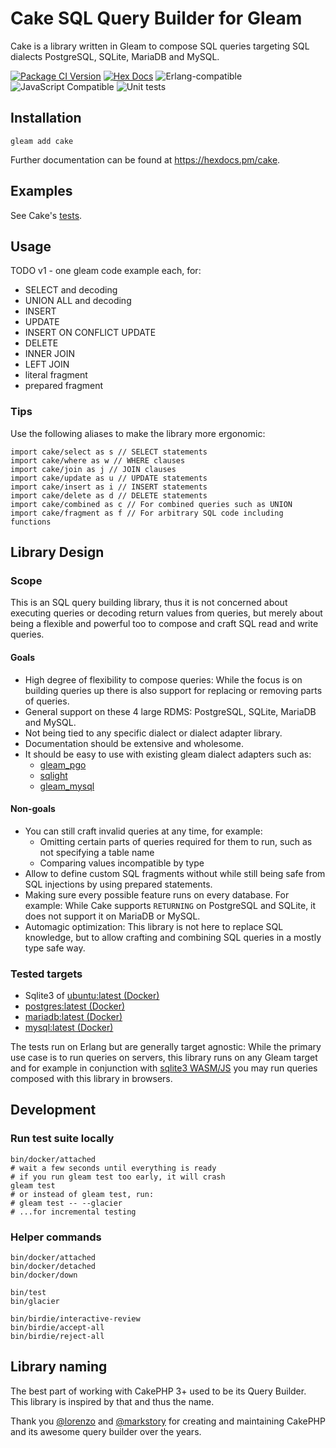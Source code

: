 # Cake SQL Query Builder for Gleam

Cake is a library written in Gleam to compose SQL queries targeting SQL dialects PostgreSQL, SQLite, MariaDB and MySQL.

[![Package
<a href="https://github.com/inoas/gleam-cake/releases"><img src="https://img.shields.io/github/release/inoas/gleam-cake" alt="GitHub release"></a>
<a href="https://discord.gg/Fm8Pwmy"><img src="https://img.shields.io/discord/768594524158427167?color=blue" alt="Discord chat"></a>
![CI](https://github.com/inoas/gleam-cake/workflows/test/badge.svg?branch=main)
Version](https://img.shields.io/hexpm/v/cake)](https://hex.pm/packages/cake)
[![Hex Docs](https://img.shields.io/badge/hex-docs-ffaff3)](https://hexdocs.pm/cake/)
![Erlang-compatible](https://img.shields.io/badge/target-erlang-b83998)
![JavaScript Compatible](https://img.shields.io/badge/target-javascript-f3e155)
![Unit tests](https://github.com/github/docs/actions/workflows/test.yml/badge.svg)

## Installation

```shell
gleam add cake
```

Further documentation can be found at <https://hexdocs.pm/cake>.

## Examples

See Cake's [tests](https://github.com/inoas/gleam-cake/tree/main/test/cake_test).

## Usage

TODO v1 - one gleam code example each, for:

- SELECT and decoding
- UNION ALL and decoding
- INSERT
- UPDATE
- INSERT ON CONFLICT UPDATE
- DELETE
- INNER JOIN
- LEFT JOIN
- literal fragment
- prepared fragment

### Tips

Use the following aliases to make the library more ergonomic:

```gleam
import cake/select as s // SELECT statements
import cake/where as w // WHERE clauses
import cake/join as j // JOIN clauses
import cake/update as u // UPDATE statements
import cake/insert as i // INSERT statements
import cake/delete as d // DELETE statements
import cake/combined as c // For combined queries such as UNION
import cake/fragment as f // For arbitrary SQL code including functions
```

## Library Design

### Scope

This is an SQL query building library, thus it is not concerned about executing queries or decoding return values from queries, but merely about being a flexible and powerful too to compose and craft SQL read and write queries.

#### Goals

- High degree of flexibility to compose queries:
  While the focus is on building queries up there is also support for replacing
  or removing parts of queries.
- General support on these 4 large RDMS: PostgreSQL, SQLite, MariaDB and MySQL.
- Not being tied to any specific dialect or dialect adapter library.
- Documentation should be extensive and wholesome.
- It should be easy to use with existing gleam dialect adapters such as:
  - [gleam_pgo](https://hex.pm/packages/gleam_pgo)
  - [sqlight](https://hex.pm/packages/sqlight)
  - [gleam_mysql](https://hex.pm/packages/gmysql)

#### Non-goals

- You can still craft invalid queries at any time, for example:
  - Omitting certain parts of queries required for them to run, such as
    not specifying a table name
  - Comparing values incompatible by type
- Allow to define custom SQL fragments without while still being safe
  from SQL injections by using prepared statements.
- Making sure every possible feature runs on every database.
  For example: While Cake supports `RETURNING` on PostgreSQL and SQLite,
  it does not support it on MariaDB or MySQL.
- Automagic optimization: This library is not here to replace SQL knowledge, but
  to allow crafting and combining SQL queries in a mostly type safe way.

### Tested targets

- Sqlite3 of [ubuntu:latest (Docker)](https://hub.docker.com/_/ubuntu)
- [postgres:latest (Docker)](https://hub.docker.com/_/postgres)
- [mariadb:latest (Docker)](https://hub.docker.com/_/mariadb)
- [mysql:latest (Docker)](https://hub.docker.com/_/mysql)

The tests run on Erlang but are generally target agnostic:
While the primary use case is to run queries on servers, this library runs on any Gleam target and for example in conjunction with [sqlite3 WASM/JS](https://sqlite.org/wasm) you may run queries composed with this library in browsers.

## Development

### Run test suite locally

```shell
bin/docker/attached
# wait a few seconds until everything is ready
# if you run gleam test too early, it will crash
gleam test
# or instead of gleam test, run:
# gleam test -- --glacier
# ...for incremental testing
```

### Helper commands

```shell
bin/docker/attached
bin/docker/detached
bin/docker/down

bin/test
bin/glacier

bin/birdie/interactive-review
bin/birdie/accept-all
bin/birdie/reject-all
```

## Library naming

The best part of working with CakePHP 3+ used to be its Query Builder. This library is inspired by that and thus the name.

Thank you [@lorenzo](https://github.com/lorenzo) and [@markstory](https://github.com/markstory) for creating and maintaining CakePHP and its awesome query builder over the years.
